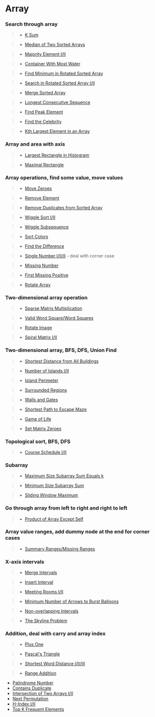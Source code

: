 # Array

### Search through array



> * [K Sum](k_sum.md)

> * [Median of Two Sorted Arrays](median_of_two_sorted_arrays.md)

> * [Majority Element I/II](majority_element.md)

> * [Container With Most Water](container_with_most_water.md)

> * [Find Minimum in Rotated Sorted Array ](find_minimum_in_rotated_sorted_array.md)

> * [Search in Rotated Sorted Array I/II](search_in_rotated_sorted_array.md)

> * [Merge Sorted Array](merge_sorted_array.md)

> * [Longest Consecutive Sequence](longest_consecutive_sequence.md)

> * [Find Peak Element](find_peak_element.md)

> * [Find the Celebrity](find_the_celebrity.md)

> * [Kth Largest Element in an Array](kth_largest_element_in_an_array.md)

### Array and area with axis

> * [Largest Rectangle in Histogram ](largest_rectangle_in_histogram.md)

> * [Maximal Rectangle](maximal_rectangle.md)

### Array operations, find some value, move values

> * [Move Zeroes](move_zeroes.md)

> * [Remove Element](remove_element.md)

> * [Remove Duplicates from Sorted Array](remove_duplicates_from_sorted_array.md)

> * [Wiggle Sort I/II](wiggle_sort.md)

> * [Wiggle Subsequence](../dynamic_programming/wiggle_subsequence.md)

> * [Sort Colors](sort_colors.md)

> * [Find the Difference](find_the_difference.md)

> * [Single Number I/II/II](single_number.md) - deal with corner case

> * [Missing Number](missing_number.md)

> * [First Missing Positive](first_missing_positive.md)

> * [Rotate Array](rotate_array.md)

### Two-dimensional array operation

> * [Sparse Matrix Multiplication](sparse_matrix_multiplication.md)

> * [Valid Word Square/Word Squares](word_squares.md)

> * [Rotate Image](rotate_image.md)

> * [Spiral Matrix I/II](spiral_matrix.md)

### Two-dimensional array, BFS, DFS, Union Find

> * [Shortest Distance from All Buildings](shortest_distance_from_all_buildings.md)

> * [Number of Islands I/II](number_of_islands.md)

> * [Island Perimeter](island_perimeter.md)

> * [Surrounded Regions](surrounded_regions.md)

> * [Walls and Gates](walls_and_gates.md)

> * [Shortest Path to Escape Maze](shortest_path_to_escape_maze.md)

> * [Game of Life](game_of_life.md)

> * [Set Matrix Zeroes](set_matrix_zeroes.md)

### Topological sort, BFS, DFS

> * [Course Schedule I/II](course_schedule.md)

### Subarray

> * [Maximum Size Subarray Sum Equals k](maximum_size_subarray_sum_equals_k.md)

> * [Minimum Size Subarray Sum](minimum_size_subarray_sum.md)

> * [Sliding Window Maximum](sliding_window_maximum.md)

### Go through array from left to right and right to left

> * [Product of Array Except Self](product_of_array_except_self.md)

### Array value ranges, add dummy node at the end for corner cases

> * [Summary Ranges/Missing Ranges](summary_ranges.md)

### X-axis intervals

> * [Merge Intervals](merge_intervals.md)

> * [Insert Interval](insert_interval.md)

> * [Meeting Rooms I/II](meeting_rooms.md)

> * [Minimum Number of Arrows to Burst Balloons](minimum_number_of_arrows_to_burst_balloons.md)

> * [Non-overlapping Intervals](non_overlapping_intervals.md)

> * [The Skyline Problem](the_skyline_problem.md)

### Addition, deal with carry and array index

> * [Plus One](plus_one.md)

> * [Pascal's Triangle](pascal's_triangle.md)

> * [Shortest Word Distance I/II/III](shortest_word_distance.md)

> * [Range Addition](range_addition.md)

 * [Palindrome Number](palindrome_number.md)
 * [Contains Duplicate](contains_duplicate.md)
 * [Intersection of Two Arrays I/II](intersection_of_two_arrays.md)
 * [Next Permutation](next_permutation.md)
 * [H-Index I/II](h_index.md)
 * [Top K Frequent Elements](top_k_frequent_elements.md)
